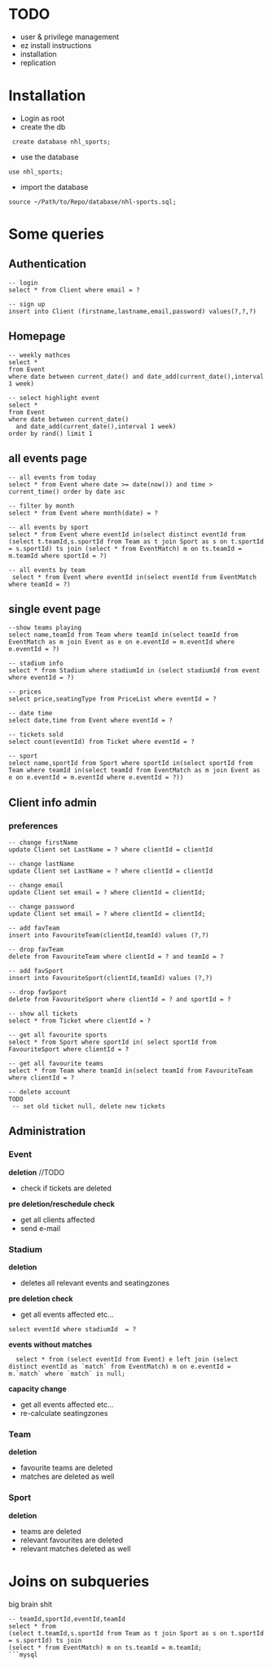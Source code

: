 # TODO
  - user & privilege management
- ez install instructions
 - installation
 - replication
 
 # Installation
- Login as root
- create the db
```mysql
 create database nhl_sports;
```
- use the database
```mysql
use nhl_sports;
```
- import the database
```
source ~/Path/to/Repo/database/nhl-sports.sql;
```

# Some queries

## Authentication
```mysql
-- login
select * from Client where email = ?

-- sign up
insert into Client (firstname,lastname,email,password) values(?,?,?)
```

## Homepage
```mysql
-- weekly mathces
select *
from Event
where date between current_date() and date_add(current_date(),interval 1 week)

-- select highlight event
select *
from Event
where date between current_date() 
  and date_add(current_date(),interval 1 week)
order by rand() limit 1
```

## all events page
```mysql
-- all events from today
select * from Event where date >= date(now()) and time > current_time() order by date asc

-- filter by month
select * from Event where month(date) = ?

-- all events by sport
select * from Event where eventId in(select distinct eventId from (select t.teamId,s.sportId from Team as t join Sport as s on t.sportId = s.sportId) ts join (select * from EventMatch) m on ts.teamId = m.teamId where sportId = ?)

-- all events by team
 select * from Event where eventId in(select eventId from EventMatch where teamId = ?)
```
## single event page
```mysql
--show teams playing
select name,teamId from Team where teamId in(select teamId from EventMatch as m join Event as e on e.eventId = m.eventId where e.eventId = ?)

-- stadium info
select * from Stadium where stadiumId in (select stadiumId from event where eventId = ?)

-- prices
select price,seatingType from PriceList where eventId = ?

-- date time
select date,time from Event where eventId = ?

-- tickets sold
select count(eventId) from Ticket where eventId = ?

-- sport
select name,sportId from Sport where sportId in(select sportId from Team where teamId in(select teamId from EventMatch as m join Event as e on e.eventId = m.eventId where e.eventId = ?))
```

## Client info admin

### preferences
```mysql
-- change firstName
update Client set LastName = ? where clientId = clientId

-- change lastName
update Client set LastName = ? where clientId = clientId

-- change email
update Client set email = ? where clientId = clientId;

-- change password
update Client set email = ? where clientId = clientId;

-- add favTeam
insert into FavouriteTeam(clientId,teamId) values (?,?)

-- drop favTeam
delete from FavouriteTeam where clientId = ? and teamId = ?

-- add favSport
insert into FavouriteSport(clientId,teamId) values (?,?)

-- drop favSport
delete from FavouriteSport where clientId = ? and sportId = ?

-- show all tickets
select * from Ticket where clientId = ?

-- get all favourite sports
select * from Sport where sportId in( select sportId from FavouriteSport where clientId = ?

-- get all favourite teams
select * from Team where teamId in(select teamId from FavouriteTeam where clientId = ?

-- delete account
TODO 
 -- set old ticket null, delete new tickets
```
## Administration

### Event
**deletion**
//TODO
- check if tickets are deleted

**pre deletion/reschedule check**
- get all clients affected
- send e-mail

### Stadium
**deletion**
- deletes all relevant events and seatingzones

**pre deletion check**
- get all events affected etc...
```mysql
select eventId where stadiumId  = ?
```

**events without matches**
```mysql
  select * from (select eventId from Event) e left join (select distinct eventId as `match` from EventMatch) m on e.eventId = m.`match` where `match` is null;
```

**capacity change**
- get all events affected etc...
- re-calculate seatingzones

### Team
**deletion**
- favourite teams are deleted
- matches are deleted as well

### Sport
**deletion**
- teams are deleted
- relevant favourites are deleted
- relevant matches deleted as well

# Joins on subqueries
big brain shit

```mysql
-- teamId,sportId,eventId,teamId
select * from
(select t.teamId,s.sportId from Team as t join Sport as s on t.sportId = s.sportId) ts join
(select * from EventMatch) m on ts.teamId = m.teamId;
```mysql